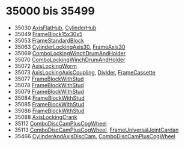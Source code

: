 # 35000 bis 35499
- 35030 [AxisFlatHub](Elements/AxisFlatHub.md), [CylinderHub](Elements/CylinderHub.md)
- 35049 [FrameBlock15x30x5](Elements/FrameBlock15x30x5.md)
- 35053 [FrameStandardBlock](Elements/FrameStandardBlock.md)
- 35063 [CylinderLockingAxis30](Elements/CylinderLockingAxis30.md), [FrameAxis30](Elements/FrameAxis30.md)
- 35069 [ComboLockingWinchDrumAndHolder](Elements/ComboLockingWinchDrumAndHolder.md)
- 35070 [ComboLockingWinchDrumAndHolder](Elements/ComboLockingWinchDrumAndHolder.md)
- 35072 [AxisLockingWorm](Elements/AxisLockingWorm.md)
- 35073 [AxisLockingAxisCoupling](Elements/AxisLockingAxisCoupling.md), [Divider](ModelBase/Divider.md), [FrameCassette](Elements/FrameCassette.md)
- 35077 [FrameBlockWithStud](Elements/FrameBlockWithStud.md)
- 35078 [FrameBlockWithStud](Elements/FrameBlockWithStud.md)
- 35079 [FrameBlockWithStud](Elements/FrameBlockWithStud.md)
- 35084 [FrameBlockWithStud](Elements/FrameBlockWithStud.md)
- 35085 [FrameBlockWithStud](Elements/FrameBlockWithStud.md)
- 35086 [FrameBlockWithStud](Elements/FrameBlockWithStud.md)
- 35088 [AxisLockingCrank](Elements/AxisLockingCrank.md)
- 35112 [ComboDiscCamPlusCogWheel](Elements/ComboDiscCamPlusCogWheel.md)
- 35113 [ComboDiscCamPlusCogWheel](Elements/ComboDiscCamPlusCogWheel.md), [FrameUniversalJointCardan](Elements/FrameUniversalJointCardan.md)
- 35466 [CylinderAndAxisDiscCam](Elements/CylinderAndAxisDiscCam.md), [ComboDiscCamPlusCogWheel](Elements/ComboDiscCamPlusCogWheel.md)
